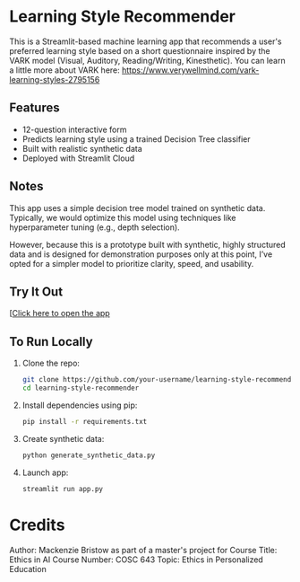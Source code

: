 # Learning Style Recommender

This is a Streamlit-based machine learning app that recommends a user's preferred learning style based on a short questionnaire inspired by the VARK model (Visual, Auditory, Reading/Writing, Kinesthetic). You can learn a little more about VARK here: https://www.verywellmind.com/vark-learning-styles-2795156 

## Features

- 12-question interactive form
- Predicts learning style using a trained Decision Tree classifier
- Built with realistic synthetic data
- Deployed with Streamlit Cloud 

## Notes

This app uses a simple decision tree model trained on synthetic data.  
Typically, we would optimize this model using techniques like hyperparameter tuning (e.g., depth selection).

However, because this is a prototype built with synthetic, highly structured data and is designed for demonstration purposes only at this point, I’ve opted for a simpler model to prioritize clarity, speed, and usability. 


## Try It Out

[[Click here to open the app](https://learningstylerecommender.streamlit.app/) 

## To Run Locally

1. Clone the repo:
   ```bash
   git clone https://github.com/your-username/learning-style-recommender.git
   cd learning-style-recommender

2. Install dependencies using pip:
    ```bash 
    pip install -r requirements.txt

3. Create synthetic data:
    ```bash
    python generate_synthetic_data.py

4. Launch app:
    ```bash
    streamlit run app.py
    
    
# Credits

Author: Mackenzie Bristow as part of a master's project for 
Course Title: Ethics in AI
Course Number: COSC 643
Topic: Ethics in Personalized Education
